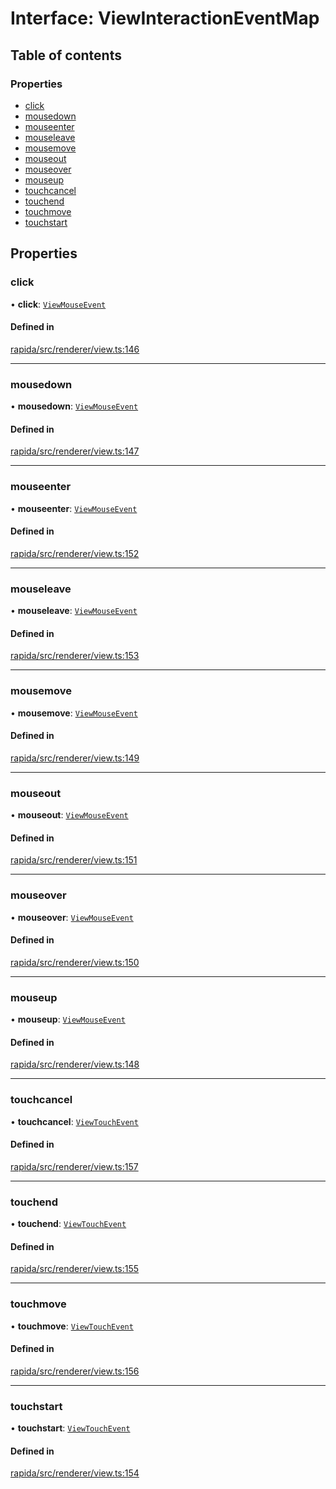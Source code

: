 # Interface: ViewInteractionEventMap

## Table of contents

### Properties

- [click](ViewInteractionEventMap.md#click)
- [mousedown](ViewInteractionEventMap.md#mousedown)
- [mouseenter](ViewInteractionEventMap.md#mouseenter)
- [mouseleave](ViewInteractionEventMap.md#mouseleave)
- [mousemove](ViewInteractionEventMap.md#mousemove)
- [mouseout](ViewInteractionEventMap.md#mouseout)
- [mouseover](ViewInteractionEventMap.md#mouseover)
- [mouseup](ViewInteractionEventMap.md#mouseup)
- [touchcancel](ViewInteractionEventMap.md#touchcancel)
- [touchend](ViewInteractionEventMap.md#touchend)
- [touchmove](ViewInteractionEventMap.md#touchmove)
- [touchstart](ViewInteractionEventMap.md#touchstart)

## Properties

### click

• **click**: [`ViewMouseEvent`](../modules.md#viewmouseevent)

#### Defined in

[rapida/src/renderer/view.ts:146](https://gitlab.com/rapidajs/rapida/-/blob/a60706c/packages/rapida/src/renderer/view.ts#L146)

___

### mousedown

• **mousedown**: [`ViewMouseEvent`](../modules.md#viewmouseevent)

#### Defined in

[rapida/src/renderer/view.ts:147](https://gitlab.com/rapidajs/rapida/-/blob/a60706c/packages/rapida/src/renderer/view.ts#L147)

___

### mouseenter

• **mouseenter**: [`ViewMouseEvent`](../modules.md#viewmouseevent)

#### Defined in

[rapida/src/renderer/view.ts:152](https://gitlab.com/rapidajs/rapida/-/blob/a60706c/packages/rapida/src/renderer/view.ts#L152)

___

### mouseleave

• **mouseleave**: [`ViewMouseEvent`](../modules.md#viewmouseevent)

#### Defined in

[rapida/src/renderer/view.ts:153](https://gitlab.com/rapidajs/rapida/-/blob/a60706c/packages/rapida/src/renderer/view.ts#L153)

___

### mousemove

• **mousemove**: [`ViewMouseEvent`](../modules.md#viewmouseevent)

#### Defined in

[rapida/src/renderer/view.ts:149](https://gitlab.com/rapidajs/rapida/-/blob/a60706c/packages/rapida/src/renderer/view.ts#L149)

___

### mouseout

• **mouseout**: [`ViewMouseEvent`](../modules.md#viewmouseevent)

#### Defined in

[rapida/src/renderer/view.ts:151](https://gitlab.com/rapidajs/rapida/-/blob/a60706c/packages/rapida/src/renderer/view.ts#L151)

___

### mouseover

• **mouseover**: [`ViewMouseEvent`](../modules.md#viewmouseevent)

#### Defined in

[rapida/src/renderer/view.ts:150](https://gitlab.com/rapidajs/rapida/-/blob/a60706c/packages/rapida/src/renderer/view.ts#L150)

___

### mouseup

• **mouseup**: [`ViewMouseEvent`](../modules.md#viewmouseevent)

#### Defined in

[rapida/src/renderer/view.ts:148](https://gitlab.com/rapidajs/rapida/-/blob/a60706c/packages/rapida/src/renderer/view.ts#L148)

___

### touchcancel

• **touchcancel**: [`ViewTouchEvent`](../modules.md#viewtouchevent)

#### Defined in

[rapida/src/renderer/view.ts:157](https://gitlab.com/rapidajs/rapida/-/blob/a60706c/packages/rapida/src/renderer/view.ts#L157)

___

### touchend

• **touchend**: [`ViewTouchEvent`](../modules.md#viewtouchevent)

#### Defined in

[rapida/src/renderer/view.ts:155](https://gitlab.com/rapidajs/rapida/-/blob/a60706c/packages/rapida/src/renderer/view.ts#L155)

___

### touchmove

• **touchmove**: [`ViewTouchEvent`](../modules.md#viewtouchevent)

#### Defined in

[rapida/src/renderer/view.ts:156](https://gitlab.com/rapidajs/rapida/-/blob/a60706c/packages/rapida/src/renderer/view.ts#L156)

___

### touchstart

• **touchstart**: [`ViewTouchEvent`](../modules.md#viewtouchevent)

#### Defined in

[rapida/src/renderer/view.ts:154](https://gitlab.com/rapidajs/rapida/-/blob/a60706c/packages/rapida/src/renderer/view.ts#L154)
